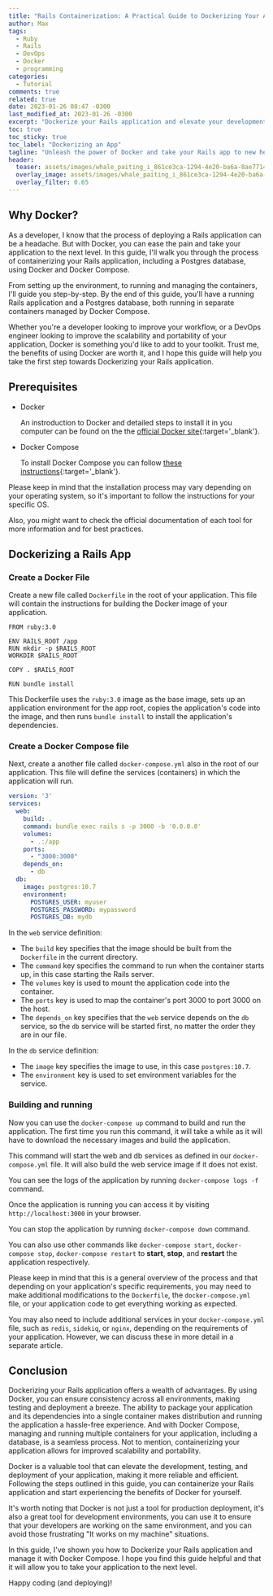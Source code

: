 ```yaml
---
title: "Rails Containerization: A Practical Guide to Dockerizing Your App"
author: Max
tags:
  - Ruby
  - Rails
  - DevOps
  - Docker
  - programming
categories:
  - Tutorial
comments: true
related: true
date: 2023-01-26 08:47 -0300
last_modified_at: 2023-01-26 -0300
excerpt: "Dockerize your Rails application and elevate your development, testing, and deployment process with this step-by-step guide. Experience the reliability and efficiency of Docker for yourself and take your application to the next level."
toc: true
toc_sticky: true
toc_label: "Dockerizing an App"
tagline: "Unleash the power of Docker and take your Rails app to new heights with this easy-peasy step-by-step guide"
header:
  teaser: assets/images/whale_paiting_i_861ce3ca-1294-4e20-ba6a-8ae77145af65.png
  overlay_image: assets/images/whale_paiting_i_861ce3ca-1294-4e20-ba6a-8ae77145af65.png
  overlay_filter: 0.65
---
```

## Why Docker?
As a developer, I know that the process of deploying a Rails application can be a headache. But with Docker, you can ease the pain and take your application to the next level. In this guide, I'll walk you through the process of containerizing your Rails application, including a Postgres database, using Docker and Docker Compose.

From setting up the environment, to running and managing the containers, I'll guide you step-by-step. By the end of this guide, you'll have a running Rails application and a Postgres database, both running in separate containers managed by Docker Compose.

Whether you're a developer looking to improve your workflow, or a DevOps engineer looking to improve the scalability and portability of your application, Docker is something you'd like to add to your toolkit. Trust me, the benefits of using Docker are worth it, and I hope this guide will help you take the first step towards Dockerizing your Rails application.

## Prerequisites
* Docker 
  
  An instroduction to Docker and detailed steps to install it in you computer can be found on the the [official Docker site](https://www.docker.com/get-started/){:target='_blank'}.

* Docker Compose
  
  To install Docker Compose you can follow [these instructions](https://docs.docker.com/compose/install/){:target='_blank'}.

Please keep in mind that the installation process may vary depending on your operating system, so it's important to follow the instructions for your specific OS.

Also, you might want to check the official documentation of each tool for more information and for best practices.

## Dockerizing a Rails App

### Create a Docker File
    
Create a new file called `Dockerfile` in the root of your application. This file will contain the instructions for building the Docker image of your application.
~~~docker
FROM ruby:3.0

ENV RAILS_ROOT /app
RUN mkdir -p $RAILS_ROOT
WORKDIR $RAILS_ROOT

COPY . $RAILS_ROOT

RUN bundle install
~~~

This Dockerfile uses the `ruby:3.0` image as the base image, sets up an application environment for the app root, copies the application's code into the image, and then runs `bundle install` to install the application's dependencies.

### Create a Docker Compose file
Next, create a another file called `docker-compose.yml` also in the root of our application. This file will define the services (containers) in which the application will run.

~~~yaml
version: '3'
services:
  web:
    build: .
    command: bundle exec rails s -p 3000 -b '0.0.0.0'
    volumes:
      - .:/app
    ports:
      - "3000:3000"
    depends_on:
      - db
  db:
    image: postgres:10.7
    environment:
      POSTGRES_USER: myuser
      POSTGRES_PASSWORD: mypassword
      POSTGRES_DB: mydb
~~~
In the `web` service definition:
* The `build` key specifies that the image should be built from the `Dockerfile` in the current directory. 
* The `command` key specifies the command to run when the container starts up, in this case starting the Rails server. 
* The `volumes` key is used to mount the application code into the container. 
* The `ports` key is used to map the container's port 3000 to port 3000 on the host.
* The `depends_on` key specifies that the `web` service depends on the `db` service, so the `db` service will be started first, no matter the order they are in our file.

In the `db` service definition:
* The `image` key specifies the image to use, in this case `postgres:10.7`. 
* The `environment` key is used to set environment variables for the service.

### Building and running
Now you can use the `docker-compose up` command to build and run the application. The first time you run this command, it will take a while as it will have to download the necessary images and build the application.

This command will start the web and db services as defined in our `docker-compose.yml` file. It will also build the web service image if it does not exist.

You can see the logs of the application by running `docker-compose logs -f` command.

Once the application is running you can access it by visiting `http://localhost:3000` in your browser.

You can stop the application by running `docker-compose down` command.

You can also use other commands like `docker-compose start`, `docker-compose stop`, `docker-compose restart` to **start**, **stop**, and **restart** the application respectively.

Please keep in mind that this is a general overview of the process and that depending on your application's specific requirements, you may need to make additional modifications to the `Dockerfile`, the `docker-compose.yml` file, or your application code to get everything working as expected.

You may also need to include additional services in your `docker-compose.yml` file, such as `redis`, `sidekiq`, or `nginx`, depending on the requirements of your application. However, we can discuss these in more detail in a separate article.

## Conclusion

Dockerizing your Rails application offers a wealth of advantages. By using Docker, you can ensure consistency across all environments, making testing and deployment a breeze. The ability to package your application and its dependencies into a single container makes distribution and running the application a hassle-free experience. And with Docker Compose, managing and running multiple containers for your application, including a database, is a seamless process. Not to mention, containerizing your application allows for improved scalability and portability.

Docker is a valuable tool that can elevate the development, testing, and deployment of your application, making it more reliable and efficient. Following the steps outlined in this guide, you can containerize your Rails application and start experiencing the benefits of Docker for yourself.

It's worth noting that Docker is not just a tool for production deployment, it's also a great tool for development environments, you can use it to ensure that your developers are working on the same environment, and you can avoid those frustrating "It works on my machine" situations.

In this guide, I've shown you how to Dockerize your Rails application and manage it with Docker Compose. I hope you find this guide helpful and that it will allow you to take your application to the next level.

Happy coding (and deploying)!
